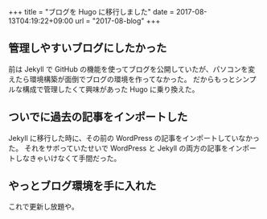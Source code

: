 +++
title = "ブログを Hugo に移行しました"
date = 2017-08-13T04:19:22+09:00
url = "2017-08-blog"
+++

## 管理しやすいブログにしたかった

前は Jekyll で GitHub の機能を使ってブログを公開していたが、パソコンを変えたら環境構築が面倒でブログの環境を作ってなかった。
だからもっとシンプルな構成で管理したくて興味があった Hugo に乗り換えた。

## ついでに過去の記事をインポートした

Jekyll に移行した時に、その前の WordPress の記事をインポートしていなかった。
それをサボっていたせいで WordPress と Jekyll の両方の記事をインポートしなきゃいけなくて手間だった。

## やっとブログ環境を手に入れた

これで更新し放題や。
